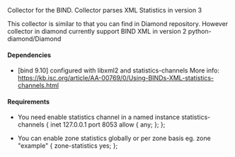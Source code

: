 Collector for the BIND. Collector parses XML Statistics in version 3

This collector is similar to that you can find in Diamond repository. 
However collector in diamond currently support BIND XML in version 2
python-diamond/Diamond



#### Dependencies
 * [bind 9.10]
    configured with libxml2 and statistics-channels
    More info: 
    https://kb.isc.org/article/AA-00769/0/Using-BINDs-XML-statistics-channels.html   
 
#### Requirements
 * You need enable statistics channel in a named instance
   statistics-channels {
   inet 127.0.0.1  port 8053 allow { any; };
   };


 * You can enable zone statistics globally or per zone basis
   eg. zone "example" {  zone-statistics yes; };

